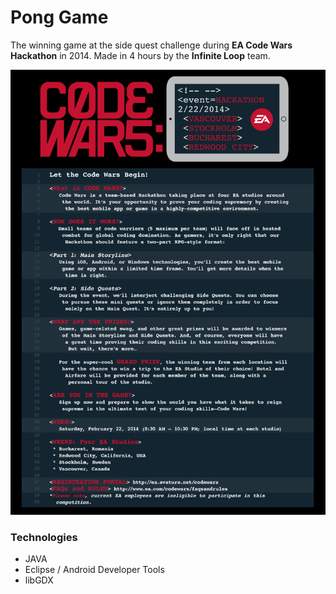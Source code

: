 Pong Game
====

The winning game at the side quest challenge during **EA Code Wars Hackathon** in 2014. Made in 4 hours by the **Infinite Loop** team.

![](https://raw.githubusercontent.com/StancuFlorin/EA-Code-Wars-Hackaton/master/poster.png)

### Technologies

- JAVA
- Eclipse / Android Developer Tools
- libGDX
